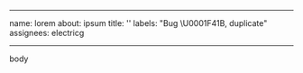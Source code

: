 ---
name: lorem
about: ipsum
title: ''
labels: "Bug \U0001F41B, duplicate"
assignees: electricg

 ---

body
